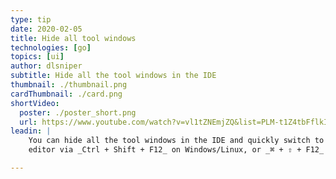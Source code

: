 ```yaml
---
type: tip
date: 2020-02-05
title: Hide all tool windows
technologies: [go]
topics: [ui]
author: dlsniper
subtitle: Hide all the tool windows in the IDE
thumbnail: ./thumbnail.png
cardThumbnail: ./card.png
shortVideo:
  poster: ./poster_short.png
  url: https://www.youtube.com/watch?v=vl1tZNEmjZQ&list=PLM-t1Z4tbFflkIOaap4P-BV30ZrZwrDld&index=24
leadin: |
    You can hide all the tool windows in the IDE and quickly switch to the
    editor via _Ctrl + Shift + F12_ on Windows/Linux, or _⌘ + ⇧ + F12_ on macOS.

---
```

